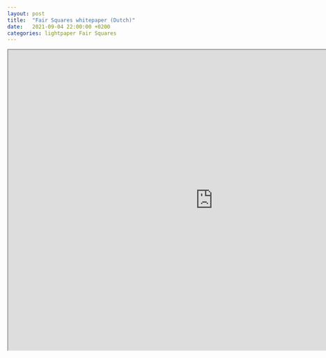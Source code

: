 ```yaml
---
layout: post
title:  "Fair Squares whitepaper (Dutch)"
date:   2021-09-04 22:00:00 +0200
categories: lightpaper Fair Squares
---
```




<iframe src="https://drive.google.com/file/d/1dJU0Rx3EMZc66NL84HlT92EF9SmIlRNG/preview" width="940" height="690" allow="autoplay"></iframe>


